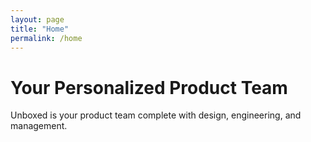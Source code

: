 ```yaml
---
layout: page
title: "Home"
permalink: /home
---
```


# Your Personalized Product Team

Unboxed is your product team complete with design, engineering, and management. 
